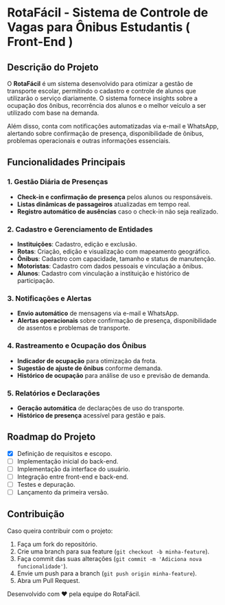 # RotaFácil - Sistema de Controle de Vagas para Ônibus Estudantis ( Front-End  )

## Descrição do Projeto

O **RotaFácil** é um sistema desenvolvido para otimizar a gestão de transporte escolar, permitindo o cadastro e controle de alunos que utilizarão o serviço diariamente. O sistema fornece insights sobre a ocupação dos ônibus, recorrência dos alunos e o melhor veículo a ser utilizado com base na demanda.

Além disso, conta com notificações automatizadas via e-mail e WhatsApp, alertando sobre confirmação de presença, disponibilidade de ônibus, problemas operacionais e outras informações essenciais.

## Funcionalidades Principais

### **1. Gestão Diária de Presenças**
- **Check-in e confirmação de presença** pelos alunos ou responsáveis.
- **Listas dinâmicas de passageiros** atualizadas em tempo real.
- **Registro automático de ausências** caso o check-in não seja realizado.

### **2. Cadastro e Gerenciamento de Entidades**
- **Instituições**: Cadastro, edição e exclusão.
- **Rotas**: Criação, edição e visualização com mapeamento geográfico.
- **Ônibus**: Cadastro com capacidade, tamanho e status de manutenção.
- **Motoristas**: Cadastro com dados pessoais e vinculação a ônibus.
- **Alunos**: Cadastro com vinculação a instituição e histórico de participação.

### **3. Notificações e Alertas**
- **Envio automático** de mensagens via e-mail e WhatsApp.
- **Alertas operacionais** sobre confirmação de presença, disponibilidade de assentos e problemas de transporte.

### **4. Rastreamento e Ocupação dos Ônibus**
- **Indicador de ocupação** para otimização da frota.
- **Sugestão de ajuste de ônibus** conforme demanda.
- **Histórico de ocupação** para análise de uso e previsão de demanda.

### **5. Relatórios e Declarações**
- **Geração automática** de declarações de uso do transporte.
- **Histórico de presença** acessível para gestão e pais.


## Roadmap do Projeto

- [x] Definição de requisitos e escopo.
- [ ] Implementação inicial do back-end.
- [ ] Implementação da interface do usuário.
- [ ] Integração entre front-end e back-end.
- [ ] Testes e depuração.
- [ ] Lançamento da primeira versão.

## Contribuição

Caso queira contribuir com o projeto:
1. Faça um fork do repositório.
2. Crie uma branch para sua feature (`git checkout -b minha-feature`).
3. Faça commit das suas alterações (`git commit -m 'Adiciona nova funcionalidade'`).
4. Envie um push para a branch (`git push origin minha-feature`).
5. Abra um Pull Request.


Desenvolvido com ❤️ pela equipe do RotaFácil.
